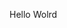 Hello Wolrd






























































































































































































































































































































































































































































































































































































































































































































































































































































































































































































































































































































































































































































































































































































































































































































































































































































































































































































































































































































































































































































































































































































































































































































































































































































































































































































































































































































































































































































































































































































































































































































































































































































































































































































































































































































































































































































































































































































































































































































































































































































































































































































































































































































































































































































































































































































































































































































































































































































































































































































































































































